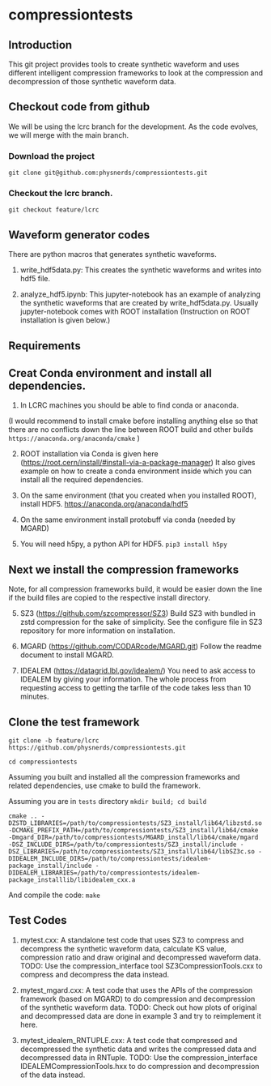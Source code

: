 # compressiontests

## Introduction
This git project provides tools to create synthetic waveform and uses different intelligent compression frameworks to look at the compression and decompression of those synthetic waveform data. 

## Checkout code from github
We will be using the lcrc branch for the development. As the code evolves, we will merge with the main branch.

### Download the project
```git clone git@github.com:physnerds/compressiontests.git```

### Checkout the lcrc branch.
```git checkout feature/lcrc```

## Waveform generator codes
There are python macros that generates synthetic waveforms.
1. write_hdf5data.py: This creates the synthetic waveforms and writes into hdf5 file.

2. analyze_hdf5.ipynb: This jupyter-notebook has an example of analyzing the synthetic waveforms that are created by write_hdf5data.py. 
Usually jupyter-notebook comes with ROOT installation (Instruction on ROOT installation is given below.)


## Requirements

## Creat Conda environment and install all dependencies.

1. In LCRC machines you should be able to find conda or anaconda. 

(I would recommend to install cmake before installing anything else so that there are no conflicts down the line between ROOT build and other builds 
```https://anaconda.org/anaconda/cmake```
)

2. ROOT installation via Conda is given here (https://root.cern/install/#install-via-a-package-manager)
It also gives example on how to create a conda environment inside which you can install all the required dependencies. 

3. On the same environment (that you created when you installed ROOT), install HDF5.
https://anaconda.org/anaconda/hdf5

4. On the same environment install protobuff via conda (needed by MGARD)


5. You will need h5py, a python API for HDF5.
```pip3 install h5py```

## Next we install the compression frameworks

Note, for all compression frameworks build, it would be easier down the line if the build files are copied to the respective install directory. 

5. SZ3 (https://github.com/szcompressor/SZ3)
   Build SZ3 with bundled in zstd compression for the sake of simplicity. See the configure file in SZ3 repository for more information on installation.

6. MGARD (https://github.com/CODARcode/MGARD.git) 
   Follow the readme document to install MGARD. 

7. IDEALEM (https://datagrid.lbl.gov/idealem/)
   You need to ask access to IDEALEM by giving your information. The whole process from requesting access to getting the tarfile of the code takes less than 10 minutes.

## Clone the test framework

```git clone -b feature/lcrc https://github.com/physnerds/compressiontests.git```

```cd compressiontests```

 Assuming you built and installed all the compression frameworks  and related dependencies, use cmake to build the framework.

Assuming you are in ```tests``` directory
```mkdir build; cd build```

```cmake .. -DZSTD_LIBRARIES=/path/to/compressiontests/SZ3_install/lib64/libzstd.so -DCMAKE_PREFIX_PATH=/path/to/compressiontests/SZ3_install/lib64/cmake -Dmgard_DIR=/path/to/compressiontests/MGARD_install/lib64/cmake/mgard -DSZ_INCLUDE_DIRS=/path/to/compressiontests/SZ3_install/include -DSZ_LIBRARIES=/path/to/compressiontests/SZ3_install/lib64/libSZ3c.so -DIDEALEM_INCLUDE_DIRS=/path/to/compressiontests/idealem-package_install/include -DIDEALEM_LIBRARIES=/path/to/compressiontests/idealem-package_installlib/libidealem_cxx.a```

And compile the code:
```make```

## Test Codes


1. mytest.cxx: A standalone test code that uses SZ3 to compress and decompress the synthetic waveform data, calculate KS value, compression ratio and draw original and decompressed waveform data. 
TODO: Use the compression_interface tool SZ3CompressionTools.cxx to compress and decompress the data instead.

2. mytest_mgard.cxx: A test code that uses the APIs of the compression framework (based on MGARD) to do compression and decompression of the synthetic waveform data. TODO: Check out how plots of original and decompressed data are done in example 3 and try to reimplement it here.

3. mytest_idealem_RNTUPLE.cxx: A test code that compressed and decompressed the synthetic data and writes the compressed data and decompressed data in RNTuple. 
TODO: Use the compression_interface IDEALEMCompressionTools.hxx to do compression and decompression of the data instead.











